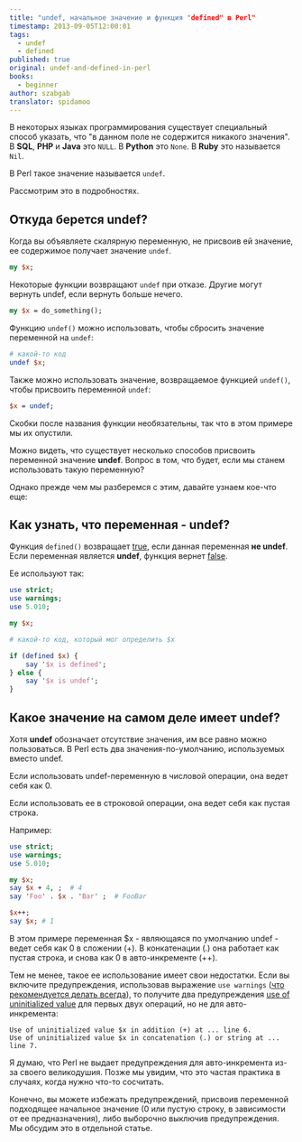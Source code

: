 ```yaml
---
title: "undef, начальное значение и функция "defined" в Perl"
timestamp: 2013-09-05T12:00:01
tags:
  - undef
  - defined
published: true
original: undef-and-defined-in-perl
books:
  - beginner
author: szabgab
translator: spidamoo
---
```



В некоторых языках программирования существует специальный способ указать, что "в данном поле не 
содержится никакого значения". В  <b>SQL</b>, <b>PHP</b> и <b>Java</b> это `NULL`. В 
<b>Python</b> это `None`. В <b>Ruby</b> это называется `Nil`.

В Perl такое значение называется `undef`.

Рассмотрим это в подробностях.


## Откуда берется undef?

Когда вы объявляете скалярную переменную, не присвоив ей значение, ее содержимое получает значение
`undef`.

```perl
my $x;
```

Некоторые функции возвращают `undef` при отказе. Другие могут вернуть undef, если вернуть 
больше нечего.

```perl
my $x = do_something();
```

Функцию `undef()` можно использовать, чтобы сбросить значение переменной на `undef`:

```perl
# какой-то код
undef $x;
```

Также можно использовать значение, возвращаемое функцией `undef()`, чтобы присвоить 
переменной `undef`:

```perl
$x = undef;
```

Скобки после названия функции необязательны, так что в этом примере мы их опустили.

Можно видеть, что существует несколько способов присвоить переменной значение <b>undef</b>. Вопрос в
том, что будет, если мы станем использовать такую переменную?

Однако прежде чем мы разберемся с этим, давайте узнаем кое-что еще:

## Как узнать, что переменная - undef?

Функция `defined()` возвращает [true](/bulevy-znacheniya-v-perl), если данная 
переменная <b>не undef</b>. Если переменная является <b>undef</b>, функция вернет 
[false](/bulevy-znacheniya-v-perl).

Ее используют так:

```perl
use strict;
use warnings;
use 5.010;

my $x;

# какой-то код, который мог определить $x

if (defined $x) {
    say '$x is defined';
} else {
    say '$x is undef';
}
```


## Какое значение на самом деле имеет undef?

Хотя <b>undef</b> обозначает отсутствие значения, им все равно можно пользоваться. В Perl есть два
значения-по-умолчанию, используемых вместо undef.

Если использовать undef-переменную в числовой операции, она ведет себя как 0.

Если использовать ее в строковой операции, она ведет себя как пустая строка.

Например:

```perl
use strict;
use warnings;
use 5.010;

my $x;
say $x + 4, ;  # 4
say 'Foo' . $x . 'Bar' ;  # FooBar

$x++;
say $x; # 1
```

В этом примере переменная $x - являющаяся по умолчанию undef - ведет себя как 0 в сложении (+). В
конкатенации (.) она работает как пустая строка, и снова как 0 в авто-инкременте (++).

Тем не менее, такое ее использование имеет свои недостатки. Если вы включите предупреждения, 
использовав выражение `use warnings` (<a href="/ustanovka-i-nachalo-raboty-s-perl">что 
рекомендуется делать всегда</a>), то получите два предупреждения 
[use of uninitialized value](/use-of-uninitialized-value) для первых двух операций, но не
для авто-инкремента:

```
Use of uninitialized value $x in addition (+) at ... line 6.
Use of uninitialized value $x in concatenation (.) or string at ... line 7.
```

Я думаю, что Perl не выдает предупреждения для авто-инкремента из-за своего великодушия. Позже мы
увидим, что это частая практика в случаях, когда нужно что-то сосчитать.

Конечно, вы можете избежать предупреждений, присвоив переменной подходящее начальное значение (0 или
пустую строку, в зависимости от ее предназначения), либо выборочно выключив предупреждения. Мы 
обсудим это в отдельной статье.
